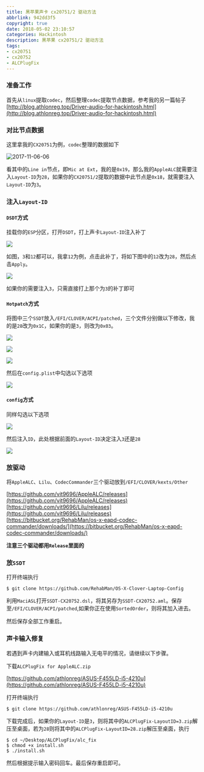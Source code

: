 ```yaml
---
title: 黑苹果声卡 cx20751/2 驱动方法
abbrlink: 942dd3f5
copyright: true
date: 2018-05-02 23:10:57
categories: Hackintosh
description: 黑苹果 cx20751/2 驱动方法
tags: 
- cx20751
- cx20752
- ALCPlugFix
---
```


### 准备工作
首先从`linux`提取`codec`，然后整理`codec`提取节点数据，参考我的另一篇帖子[http://blog.athlonreg.top/Driver-audio-for-hackintosh.html](http://blog.athlonreg.top/Driver-audio-for-hackintosh.html)

### 对比节点数据
这里拿我的`CX20751`为例，`codec`整理的数据如下

![2017-11-06-06](http://ovefvi4g3.bkt.clouddn.com/2017-11-06-06.png)

看其中的`Line in`节点，即`Mic at Ext`，我的是`0x19`，那么我的`AppleALC`就需要注入`Layout-ID`为`28`，如果你的`CX20751/2`提取的数据中此节点是`0x18`，就需要注入`Layout-ID`为`3`。

### 注入`Layout-ID`
#### `DSDT`方式
挂载你的`ESP`分区，打开`DSDT`，打上声卡`Layout-ID`注入补丁

![](http://ovefvi4g3.bkt.clouddn.com/15252748423044.jpg)

如图，`3`和`12`都可以，我拿`12`为例，点击此补丁，将如下图中的`12`改为`28`，然后点击`Apply`。

![](http://ovefvi4g3.bkt.clouddn.com/15253241498583.jpg)

如果你的需要注入`3`，只需直接打上那个为`3`的补丁即可

#### `Hotpatch`方式
将图中三个`SSDT`放入`/EFI/CLOVER/ACPI/patched`，三个文件分别做以下修改，我的是`28`改为`0x1C`，如果你的是`3`，则改为`0x03`。

![](http://ovefvi4g3.bkt.clouddn.com/15252751019326.jpg)

![](http://ovefvi4g3.bkt.clouddn.com/15252751161237.jpg)

![](http://ovefvi4g3.bkt.clouddn.com/15252751319904.jpg)

然后在`config.plist`中勾选以下选项

![](http://ovefvi4g3.bkt.clouddn.com/15252751877585.jpg)

#### `config`方式
同样勾选以下选项

![](http://ovefvi4g3.bkt.clouddn.com/15252751877585.jpg)

然后注入`ID`，此处根据前面的`Layout-ID`决定注入`3`还是`28`

![](http://ovefvi4g3.bkt.clouddn.com/15252754357190.jpg)

### 放驱动
将`AppleALC`、`Lilu`、`CodecCommander`三个驱动放到`/EFI/CLOVER/kexts/Other`

[https://github.com/vit9696/AppleALC/releases](https://github.com/vit9696/AppleALC/releases)
[https://github.com/vit9696/Lilu/releases](https://github.com/vit9696/Lilu/releases)
[https://bitbucket.org/RehabMan/os-x-eapd-codec-commander/downloads/](https://bitbucket.org/RehabMan/os-x-eapd-codec-commander/downloads/)

**注意三个驱动都用`Release`里面的**

### 放`SSDT`
打开终端执行

```
$ git clone https://github.com/RehabMan/OS-X-Clover-Laptop-Config
```

利用`MaciASL`打开`SSDT-CX20752.dsl`，将其另存为`SSDT-CX20752.aml`。保存至`/EFI/CLOVER/ACPI/patched`,如果你正在使用`SortedOrder`，则将其加入进去。

然后保存全部工作重启。

### 声卡输入修复
若遇到声卡内建输入或耳机线路输入无电平的情况，请继续以下步骤。

下载`ALCPlugFix for AppleALC.zip`

[https://github.com/athlonreg/ASUS-F455LD-i5-4210u](https://github.com/athlonreg/ASUS-F455LD-i5-4210u)

打开终端执行

```
$ git clone https://github.com/athlonreg/ASUS-F455LD-i5-4210u
```

下载完成后，如果你的`Layout-ID`是`3`，则将其中的`ALCPlugFix-LayoutID=3.zip`解压至桌面，若为`28`则将其中的`ALCPlugFix-LayoutID=28.zip`解压至桌面，执行

```
$ cd ~/Desktop/ALCPlugFix/alc_fix 
$ chmod +x install.sh 
$ ./install.sh 
```

然后根据提示输入密码回车。最后保存重启即可。



